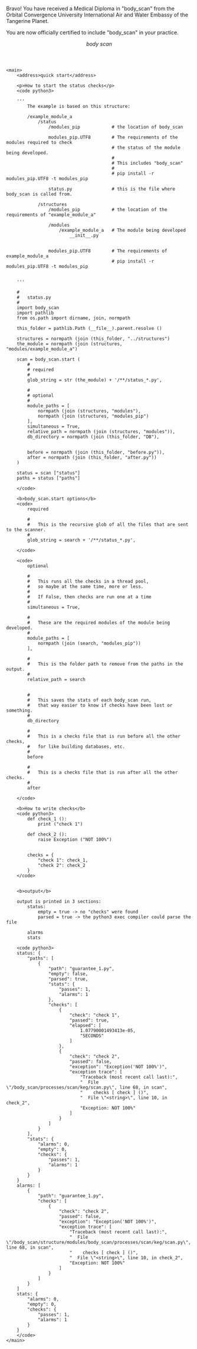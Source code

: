 

Bravo! You have received a Medical Diploma in "body_scan" from
the Orbital Convergence University International Air and Water
Embassy of the Tangerine Planet.

You are now officially certified to include "body_scan" in your
practice.

<body>
	<header>
		<address>body scan</address>
	</header>

	<main>
		<address>quick start</address>

		<p>How to start the status checks</p>
		<code python3>

		'''
			The example is based on this structure:
			
			/example_module_a
				/status
					/modules_pip			# the location of body_scan
					
					modules_pip.UTF8 		# The requirements of the modules required to check
											# the status of the module being developed.
											#
											# This includes "body_scan"
											#
											# pip install -r modules_pip.UTF8 -t modules_pip
		
					status.py				# this is the file where body_scan is called from.
			
				/structures
					/modules_pip			# the location of the requirements of "example_module_a" 
					
					/modules
						/example_module_a	# The module being developed
							__init__.py
							
							
					modules_pip.UTF8 		# The requirements of example_module_a
											# pip install -r modules_pip.UTF8 -t modules_pip
					
					
		'''
		
		#
		#	status.py
		#
		import body_scan
		import pathlib
		from os.path import dirname, join, normpath
		
		this_folder = pathlib.Path (__file__).parent.resolve ()
		
		structures = normpath (join (this_folder, "../structures")
		the_module = normpath (join (structures, "modules/example_module_a")

		scan = body_scan.start (
			#
			# required
			#
			glob_string = str (the_module) + '/**/status_*.py',
			
			#
			# optional
			#
			module_paths = [
				normpath (join (structures, "modules"),
				normpath (join (structures, "modules_pip")				
			],
			simultaneous = True,
			relative_path = normpath (join (structures, "modules")),
			db_directory = normpath (join (this_folder, "DB"),
			

			before = normpath (join (this_folder, "before.py")),
			after = normpath (join (this_folder, "after.py"))
		)

		status = scan ["status"]
		paths = status ["paths"]
		
		</code>

		<b>body_scan.start options</b>
		<code>
			required

			#
			#	This is the recursive glob of all the files that are sent to the scanner.
			#
			glob_string = search + '/**/status_*.py',

		</code>

		<code>
			optional
			
			#
			#	This runs all the checks in a thread pool,
			#	so maybe at the same time, more or less.
			#
			#	If False, then checks are run one at a time
			#
			simultaneous = True,

			#
			#	These are the required modules of the module being developed.
			#
			module_paths = [
				normpath (join (search, "modules_pip"))
			],

			#
			#	This is the folder path to remove from the paths in the output.
			#
			relative_path = search
			
			
			#
			#	This saves the stats of each body_scan run,
			#	that way easier to know if checks have been lost or something.
			#
			db_directory
			
			#
			#	This is a checks file that is run before all the other checks,
			# 	for like building databases, etc.
			#
			before
			
			#
			#	This is a checks file that is run after all the other checks.
			#
			after

		</code>

		<b>How to write checks</b>
		<code python3>
			def check_1 ():
				print ("check 1")
				
			def check_2 ():
				raise Exception ("NOT 100%")
				

			checks = {
				"check 1": check_1,
				"check 2": check_2
			}
		</code>


		<b>output</b>

		output is printed in 3 sections:
			status:
				empty = true -> no "checks" were found
				parsed = true -> the python3 exec compiler could parse the file
			
			alarms
			stats

		<code python3>
		status: {
			"paths": [
				{
					"path": "guarantee_1.py",
					"empty": false,
					"parsed": true,
					"stats": {
						"passes": 1,
						"alarms": 1
					},
					"checks": [
						{
							"check": "check 1",
							"passed": true,
							"elapsed": [
								1.07790001493413e-05,
								"SECONDS"
							]
						},
						{
							"check": "check 2",
							"passed": false,
							"exception": "Exception('NOT 100%')",
							"exception trace": [
								"Traceback (most recent call last):",
								"  File \"/body_scan/processes/scan/keg/scan.py\", line 68, in scan",
								"    checks [ check ] ()",
								"  File \"<string>\", line 10, in check_2",
								"Exception: NOT 100%"
							]
						}
					]
				}
			],
			"stats": {
				"alarms": 0,
				"empty": 0,
				"checks": {
					"passes": 1,
					"alarms": 1
				}
			}
		}
		alarms: [
			{
				"path": "guarantee_1.py",
				"checks": [
					{
						"check": "check 2",
						"passed": false,
						"exception": "Exception('NOT 100%')",
						"exception trace": [
							"Traceback (most recent call last):",
							"  File \"/body_scan/structure/modules/body_scan/processes/scan/keg/scan.py\", line 68, in scan",
							"    checks [ check ] ()",
							"  File \"<string>\", line 10, in check_2",
							"Exception: NOT 100%"
						]
					}
				]
			}
		]
		stats: {
			"alarms": 0,
			"empty": 0,
			"checks": {
				"passes": 1,
				"alarms": 1
			}
		}
		</code>
	</main>
</body>